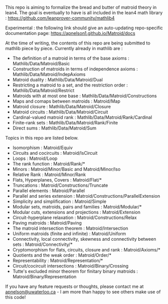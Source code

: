 This repo is aiming to formalize the bread and butter of matroid theory in lean4.
The goal is eventually to have is all included in the lean4 math library : 
https://github.com/leanprover-community/mathlib4

Experimental : the following link should give an auto-updating repo-specific documentation page: 
https://apnelson1.github.io/Matroid/docs

At the time of writing, the contents of this repo are being submitted to mathlib piece by piece.
Currently already in mathlib are : 

* The definition of a matroid in terms of the base axioms : Mathlib/Data/Matroid/Basic
* Construction of matroids in terms of independence axioms : Mathlib/Data/Matroid/IndepAxioms
* Matroid duality : Mathlib/Data/Matroid/Dual
* Restricting a matroid to a set, and the restriction order : Mathlib/Data/Matroid/Restrict
* Matroids with at most one base : Mathlib/Data/Matroid/Constructions
* Maps and comaps between matroids : Matroid/Map
* Matroid closure : Mathlib/Data/Matroid/Closure
* Matroid circuits : Mathlib/Data/Matroid/Circuit
* Cardinal-valued matroid rank : Mathlib/Data/Matroid/Rank/Cardinal
* Finite-rank sets : Mathlib/Data/Matroid/Rank/Finite
* Direct sums : Mathlib/Data/Matroid/Sum

Topics in this repo are listed below. 

* Isomorphism : Matroid/Equiv
* Circuits and cocircuits : Matroid/IsCircuit
* Loops : Matroid/Loop
* The rank function : Matroid/Rank/*
* Minors : Matroid/Minor/Basic and Matroid/Minor/Iso
* Relative Rank : Matroid/Minor/Rank
* Flats, Hyperplanes, Covers : Matroid/Flat/*
* Truncations : Matroid/Constructions/Truncate
* Parallel elements : Matroid/Parallel
* Parallel and series extension : Matroid/Constructions/ParallelExtension
* Simplicity and simplification : Matroid/Simple
* Modular sets, matroids, pairs and families : Matroid/Modular/*
* Modular cuts, extensions and projections : Matroid/Extension
* Circuit-hyperplane relaxation : Matroid/Constructions/Relax
* Paving matroids : Matroid/Paving
* The matroid intersection theorem : Matroid/Intersection
* Uniform matroids (finite and infinite) : Matroid/Uniform
* Connectivity, local connectivity, skewness and connectivity between sets : Matroid/Connectivity/*
* Cryptomorphism for flats, circuits, closure and rank : Matroid/Axioms/*
* Quotients and the weak order : Matroid/Order/*
* Representability : Matroid/Representation/*
* Circuit/cocircuit intersections : Matroid/Binary/Crossing
* Tutte's excluded minor theorem for finitary binary matroids : Matroid/Binary/Representation

If you have any feature requests or thoughts, please contact me at apnelson@uwaterloo.ca - 
I am more than happy to see others make use of this code!
